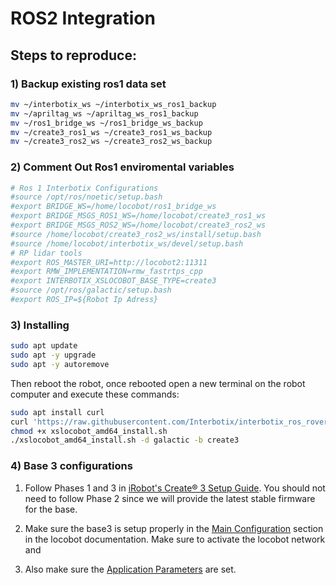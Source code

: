 # ROS2 Integration


## Steps to reproduce:

### 1) Backup existing ros1 data set

```bash
mv ~/interbotix_ws ~/interbotix_ws_ros1_backup
mv ~/apriltag_ws ~/apriltag_ws_ros1_backup
mv ~/ros1_bridge_ws ~/ros1_bridge_ws_backup
mv ~/create3_ros1_ws ~/create3_ros1_ws_backup
mv ~/create3_ros2_ws ~/create3_ros2_ws_backup
```

### 2) Comment Out Ros1 enviromental variables
```bash
# Ros 1 Interbotix Configurations
#source /opt/ros/noetic/setup.bash
#export BRIDGE_WS=/home/locobot/ros1_bridge_ws
#export BRIDGE_MSGS_ROS1_WS=/home/locobot/create3_ros1_ws
#export BRIDGE_MSGS_ROS2_WS=/home/locobot/create3_ros2_ws
#source /home/locobot/create3_ros2_ws/install/setup.bash
#source /home/locobot/interbotix_ws/devel/setup.bash
# RP lidar tools
#export ROS_MASTER_URI=http://locobot2:11311
#export RMW_IMPLEMENTATION=rmw_fastrtps_cpp
#export INTERBOTIX_XSLOCOBOT_BASE_TYPE=create3
#source /opt/ros/galactic/setup.bash
#export ROS_IP=${Robot Ip Adress}
```

### 3) Installing

```bash
sudo apt update
sudo apt -y upgrade
sudo apt -y autoremove
```
Then reboot the robot, once rebooted open a new terminal on the robot computer and execute these commands:
```bash
sudo apt install curl
curl 'https://raw.githubusercontent.com/Interbotix/interbotix_ros_rovers/main/interbotix_ros_xslocobots/install/amd64/xslocobot_amd64_install.sh' > xslocobot_amd64_install.sh
chmod +x xslocobot_amd64_install.sh
./xslocobot_amd64_install.sh -d galactic -b create3
```

### 4) Base 3 configurations

1. Follow Phases 1 and 3 in [iRobot's Create® 3 Setup Guide](https://edu.irobot.com/create3-setup). You should not need to follow Phase 2 since we will provide the latest stable firmware for the base.

2. Make sure the base3 is setup properly in the [Main Configuration](https://docs.trossenrobotics.com/interbotix_xslocobots_docs/getting_started/create3_configuration.html#main-configuration) section in the locobot documentation. Make sure to activate the locobot network and 

3. Also make sure the [Application Parameters](https://docs.trossenrobotics.com/interbotix_xslocobots_docs/getting_started/create3_configuration.html#application-ros-2-parameters-file) are set. 









